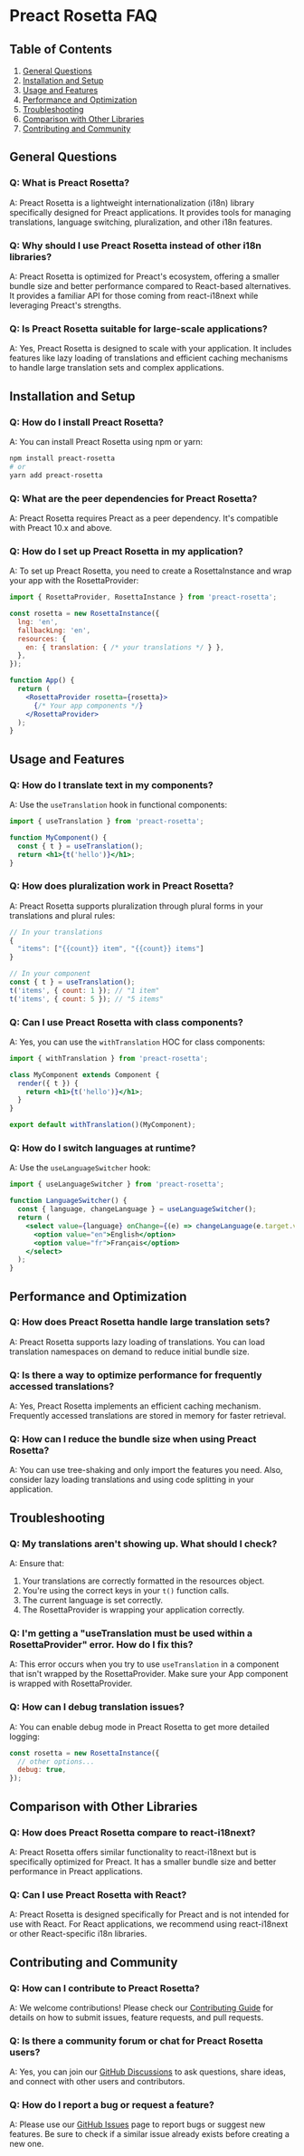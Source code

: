 # Preact Rosetta FAQ

## Table of Contents

1. [General Questions](#general-questions)
2. [Installation and Setup](#installation-and-setup)
3. [Usage and Features](#usage-and-features)
4. [Performance and Optimization](#performance-and-optimization)
5. [Troubleshooting](#troubleshooting)
6. [Comparison with Other Libraries](#comparison-with-other-libraries)
7. [Contributing and Community](#contributing-and-community)

## General Questions

### Q: What is Preact Rosetta?
A: Preact Rosetta is a lightweight internationalization (i18n) library specifically designed for Preact applications. It provides tools for managing translations, language switching, pluralization, and other i18n features.

### Q: Why should I use Preact Rosetta instead of other i18n libraries?
A: Preact Rosetta is optimized for Preact's ecosystem, offering a smaller bundle size and better performance compared to React-based alternatives. It provides a familiar API for those coming from react-i18next while leveraging Preact's strengths.

### Q: Is Preact Rosetta suitable for large-scale applications?
A: Yes, Preact Rosetta is designed to scale with your application. It includes features like lazy loading of translations and efficient caching mechanisms to handle large translation sets and complex applications.

## Installation and Setup

### Q: How do I install Preact Rosetta?
A: You can install Preact Rosetta using npm or yarn:
```bash
npm install preact-rosetta
# or
yarn add preact-rosetta
```

### Q: What are the peer dependencies for Preact Rosetta?
A: Preact Rosetta requires Preact as a peer dependency. It's compatible with Preact 10.x and above.

### Q: How do I set up Preact Rosetta in my application?
A: To set up Preact Rosetta, you need to create a RosettaInstance and wrap your app with the RosettaProvider:

```jsx
import { RosettaProvider, RosettaInstance } from 'preact-rosetta';

const rosetta = new RosettaInstance({
  lng: 'en',
  fallbackLng: 'en',
  resources: {
    en: { translation: { /* your translations */ } },
  },
});

function App() {
  return (
    <RosettaProvider rosetta={rosetta}>
      {/* Your app components */}
    </RosettaProvider>
  );
}
```

## Usage and Features

### Q: How do I translate text in my components?
A: Use the `useTranslation` hook in functional components:

```jsx
import { useTranslation } from 'preact-rosetta';

function MyComponent() {
  const { t } = useTranslation();
  return <h1>{t('hello')}</h1>;
}
```

### Q: How does pluralization work in Preact Rosetta?
A: Preact Rosetta supports pluralization through plural forms in your translations and plural rules:

```jsx
// In your translations
{
  "items": ["{{count}} item", "{{count}} items"]
}

// In your component
const { t } = useTranslation();
t('items', { count: 1 }); // "1 item"
t('items', { count: 5 }); // "5 items"
```

### Q: Can I use Preact Rosetta with class components?
A: Yes, you can use the `withTranslation` HOC for class components:

```jsx
import { withTranslation } from 'preact-rosetta';

class MyComponent extends Component {
  render({ t }) {
    return <h1>{t('hello')}</h1>;
  }
}

export default withTranslation()(MyComponent);
```

### Q: How do I switch languages at runtime?
A: Use the `useLanguageSwitcher` hook:

```jsx
import { useLanguageSwitcher } from 'preact-rosetta';

function LanguageSwitcher() {
  const { language, changeLanguage } = useLanguageSwitcher();
  return (
    <select value={language} onChange={(e) => changeLanguage(e.target.value)}>
      <option value="en">English</option>
      <option value="fr">Français</option>
    </select>
  );
}
```

## Performance and Optimization

### Q: How does Preact Rosetta handle large translation sets?
A: Preact Rosetta supports lazy loading of translations. You can load translation namespaces on demand to reduce initial bundle size.

### Q: Is there a way to optimize performance for frequently accessed translations?
A: Yes, Preact Rosetta implements an efficient caching mechanism. Frequently accessed translations are stored in memory for faster retrieval.

### Q: How can I reduce the bundle size when using Preact Rosetta?
A: You can use tree-shaking and only import the features you need. Also, consider lazy loading translations and using code splitting in your application.

## Troubleshooting

### Q: My translations aren't showing up. What should I check?
A: Ensure that:
1. Your translations are correctly formatted in the resources object.
2. You're using the correct keys in your `t()` function calls.
3. The current language is set correctly.
4. The RosettaProvider is wrapping your application correctly.

### Q: I'm getting a "useTranslation must be used within a RosettaProvider" error. How do I fix this?
A: This error occurs when you try to use `useTranslation` in a component that isn't wrapped by the RosettaProvider. Make sure your App component is wrapped with RosettaProvider.

### Q: How can I debug translation issues?
A: You can enable debug mode in Preact Rosetta to get more detailed logging:

```javascript
const rosetta = new RosettaInstance({
  // other options...
  debug: true,
});
```

## Comparison with Other Libraries

### Q: How does Preact Rosetta compare to react-i18next?
A: Preact Rosetta offers similar functionality to react-i18next but is specifically optimized for Preact. It has a smaller bundle size and better performance in Preact applications.

### Q: Can I use Preact Rosetta with React?
A: Preact Rosetta is designed specifically for Preact and is not intended for use with React. For React applications, we recommend using react-i18next or other React-specific i18n libraries.

## Contributing and Community

### Q: How can I contribute to Preact Rosetta?
A: We welcome contributions! Please check our [Contributing Guide](CONTRIBUTING.md) for details on how to submit issues, feature requests, and pull requests.

### Q: Is there a community forum or chat for Preact Rosetta users?
A: Yes, you can join our [GitHub Discussions](https://github.com/your-repo/discussions) to ask questions, share ideas, and connect with other users and contributors.

### Q: How do I report a bug or request a feature?
A: Please use our [GitHub Issues](https://github.com/your-repo/issues) page to report bugs or suggest new features. Be sure to check if a similar issue already exists before creating a new one.
